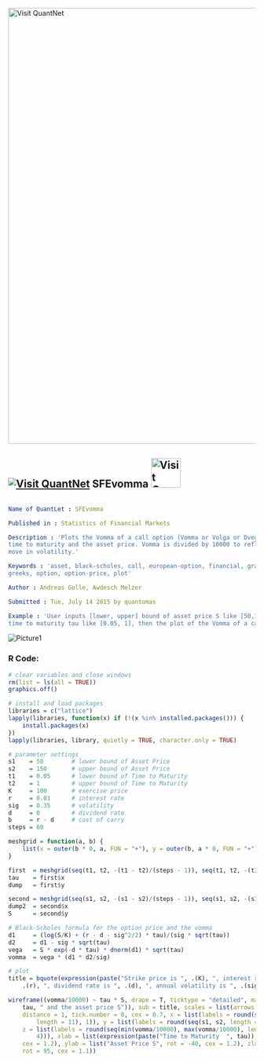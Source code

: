 
[<img src="https://github.com/QuantLet/Styleguide-and-FAQ/blob/master/pictures/banner.png" width="888" alt="Visit QuantNet">](http://quantlet.de/)

## [<img src="https://github.com/QuantLet/Styleguide-and-FAQ/blob/master/pictures/qloqo.png" alt="Visit QuantNet">](http://quantlet.de/) **SFEvomma** [<img src="https://github.com/QuantLet/Styleguide-and-FAQ/blob/master/pictures/QN2.png" width="60" alt="Visit QuantNet 2.0">](http://quantlet.de/)

```yaml

Name of QuantLet : SFEvomma

Published in : Statistics of Financial Markets

Description : 'Plots the Vomma of a call option (Vomma or Volga or DvegaDvol) as a function of the
time to maturity and the asset price. Vomma is divided by 10000 to reflect a one-percentage point
move in volatility.'

Keywords : 'asset, black-scholes, call, european-option, financial, graphical representation,
greeks, option, option-price, plot'

Author : Andreas Golle, Awdesch Melzer

Submitted : Tue, July 14 2015 by quantomas

Example : 'User inputs [lower, upper] bound of asset price S like [50,150], [lower, upper] bound of
time to maturity tau like [0.05, 1], then the plot of the Vomma of a call option is given.'

```

![Picture1](SFEvomma-1.png)


### R Code:
```r
# clear variables and close windows
rm(list = ls(all = TRUE))
graphics.off()

# install and load packages
libraries = c("lattice")
lapply(libraries, function(x) if (!(x %in% installed.packages())) {
    install.packages(x)
})
lapply(libraries, library, quietly = TRUE, character.only = TRUE)

# parameter settings
s1    = 50        # lower bound of Asset Price
s2    = 150       # upper bound of Asset Price 
t1    = 0.05      # lower bound of Time to Maturity
t2    = 1         # upper bound of Time to Maturity
K     = 100       # exercise price 
r     = 0.01      # interest rate
sig   = 0.35      # volatility
d     = 0         # dividend rate
b     = r - d     # cost of carry
steps = 60

meshgrid = function(a, b) {
    list(x = outer(b * 0, a, FUN = "+"), y = outer(b, a * 0, FUN = "+"))
}

first  = meshgrid(seq(t1, t2, -(t1 - t2)/(steps - 1)), seq(t1, t2, -(t1 - t2)/(steps - 1)))
tau    = first$x
dump   = first$y

second = meshgrid(seq(s1, s2, -(s1 - s2)/(steps - 1)), seq(s1, s2, -(s1 - s2)/(steps - 1)))
dump2  = second$x
S      = second$y

# Black-Scholes formula for the option price and the vomma
d1     = (log(S/K) + (r - d - sig^2/2) * tau)/(sig * sqrt(tau))
d2     = d1 - sig * sqrt(tau)
vega   = S * exp(-d * tau) * dnorm(d1) * sqrt(tau)
vomma  = vega * (d1 * d2/sig)

# plot
title = bquote(expression(paste("Strike price is ", .(K), ", interest rate is ", 
    .(r), ", dividend rate is ", .(d), ", annual volatility is ", .(sig))))

wireframe((vomma/10000) ~ tau * S, drape = T, ticktype = "detailed", main = expression(paste("Vomma as function of the time to maturity ", 
    tau, " and the asset price S")), sub = title, scales = list(arrows = FALSE, col = "black", 
    distance = 1, tick.number = 8, cex = 0.7, x = list(labels = round(seq(t1, t2, 
        length = 11), 1)), y = list(labels = round(seq(s1, s2, length = 11), 1)), 
    z = list(labels = round(seq(min(vomma/10000), max(vomma/10000), length = 11), 
        4))), xlab = list(expression(paste("Time to Maturity  ", tau)), rot = 30, 
    cex = 1.2), ylab = list("Asset Price S", rot = -40, cex = 1.2), zlab = list("Vomma", 
    rot = 95, cex = 1.1)) 
```
